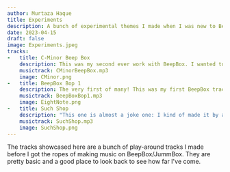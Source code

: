 ```yaml
---
author: Murtaza Haque
title: Experiments
description: A bunch of experimental themes I made when I was new to BeepBox.
date: 2023-04-15
draft: false
image: Experiments.jpeg
tracks:
-   title: C-Minor Beep Box
    description: This was my second ever work with BeepBox. I wanted to play around with my favorite music scale, C minor (C minor IS my favorite key signature, how could you tell?). Just something very basic with a chorus, a mid-section, and a fade out.
    musictrack: CMinorBeepBox.mp3
    image: CMinor.png
-   title: BeepBox Bop 1
    description: The very first of many! This was my first BeepBox track after a friend introduced me to the software, something he used to create 8-bit-style music for his games. This track was made for a game jam, where my friends and I got together to create a mouse-only scroller game. It was supposed to be fairly fast-paced, so I made this loopable 7-second fast paced track. Very rudimentary, but it should have worked for the game jam, if we finished that game.
    musictrack: BeepBoxBop1.mp3
    image: EightNote.png
-   title: Such Shop
    description: "This one is almost a joke one: I kind of made it by accident while working on another project. It's supposed to be a small shop theme from any generic RPG maker game like Undertale, though now that I look back it seems I have added far too much drums. Typical percussionist, I know."
    musictrack: SuchShop.mp3
    image: SuchShop.png
---
```


The tracks showcased here are a bunch of play-around tracks I made before I got the ropes of making music on BeepBox/JummBox. They are pretty basic and a good place to look back to see how far I've come.